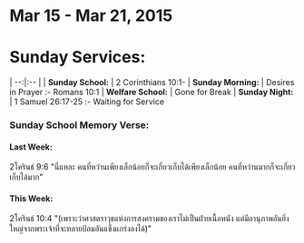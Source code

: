 # Mar 15 - Mar 21, 2015
# Sunday Services:

| --:|:-- |
| **Sunday School:**  |	2 Corinthians 10:1-
| **Sunday Morning:** |	Desires in Prayer :- Romans 10:1
| **Welfare School:** |	Gone for Break
| **Sunday Night:**   | 1 Samuel 26:17-25 :- Waiting for Service

### Sunday School Memory Verse:
#### Last Week: 
2โครินธ์ 9:6 "นี่แหละ คนที่หว่านเพียงเล็กน้อยก็จะเกี่ยวเก็บได้เพียงเล็กน้อย คนที่หว่านมากก็จะเกี่ยวเก็บได้มาก"

#### This Week:
2โครินธ์ 10:4 "(เพราะว่าศาสตราวุธแห่งการสงครามของเราไม่เป็นฝ่ายเนื้อหนัง แต่มีอานุภาพอันยิ่งใหญ่จากพระเจ้าที่จะทลายป้อมอันแข็งแกร่งลงได้)"